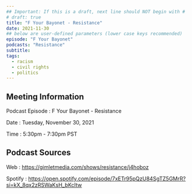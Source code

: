 ```yaml
---
## Important: If this is a draft, next line should NOT begin with #
# draft: true
title: "F Your Bayonet - Resistance"
date: 2021-11-30
## below are user-defined parameters (lower case keys recommended)
episode: "F Your Bayonet"
podcasts: "Resistance"
subtitle:
tags:
  - racism
  - civil rights
  - politics
---
```


## Meeting Information

Podcast Episode
:   F Your Bayonet - Resistance

Date
:   Tuesday, November 30, 2021

Time
:   5:30pm - 7:30pm PST

## Podcast Sources

Web
:   https://gimletmedia.com/shows/resistance/j4hoboz

Spotify
:   https://open.spotify.com/episode/7xETr95pQzU84SgTZ5GMrR?si=kX_8qx2zRSWaKsH_bKcItw

